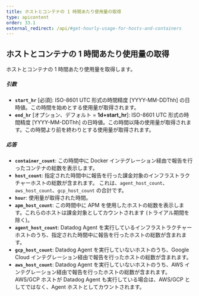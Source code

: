 ```yaml
---
title: ホストとコンテナの 1 時間あたり使用量の取得
type: apicontent
order: 33.1
external_redirect: /api/#get-hourly-usage-for-hosts-and-containers
---
```


## ホストとコンテナの 1 時間あたり使用量の取得

ホストとコンテナの 1 時間あたり使用量を取得します。

##### 引数
* **`start_hr`** [必須]:
    ISO-8601 UTC 形式の時間精度 [YYYY-MM-DDThh] の日時値。この時間を始めとする使用量が取得されます。
* **`end_hr`** [オプション、デフォルト = **1d+start_hr**]:
    ISO-8601 UTC 形式の時間精度 [YYYY-MM-DDThh] の日時値。この時間以降の使用量が取得されます。この時間より前を終わりとする使用量が取得されます。

##### 応答

* **`container_count`**:
    この時間中に Docker インテグレーション経由で報告を行ったコンテナの総数を表示します。
* **`host_count`**:
    指定された時間中に報告を行った課金対象のインフラストラクチャーホストの総数が含まれます。
    これは、`agent_host_count`、`aws_host_count`、`gcp_host_count` の合計です。
* **`hour`**:
    使用量が取得された時間。
* **`apm_host_count`**:
    この時間中に APM を使用したホストの総数を表示します。これらのホストは課金対象としてカウントされます (トライアル期間を除く)。
* **`agent_host_count`**:
    Datadog Agent を実行しているインフラストラクチャーホストのうち、指定された時間中に報告を行ったホストの総数が含まれます。
* **`gcp_host_count`**:
    Datadog Agent を実行していないホストのうち、Google Cloud インテグレーション経由で報告を行ったホストの総数が含まれます。
* **`aws_host_count`**:
    Datadog Agent を実行していないホストのうち、AWS インテグレーション経由で報告を行ったホストの総数が含まれます。
    AWS/GCP ホストが Datadog Agent も実行している場合は、AWS/GCP としてではなく、Agent ホストとしてカウントされます。
